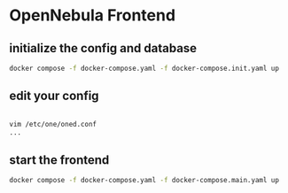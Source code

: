 # OpenNebula Frontend

## initialize the config and database
```bash
docker compose -f docker-compose.yaml -f docker-compose.init.yaml up 
```

## edit your config
```bash

vim /etc/one/oned.conf
...
```

## start the frontend
```bash
docker compose -f docker-compose.yaml -f docker-compose.main.yaml up 
```
